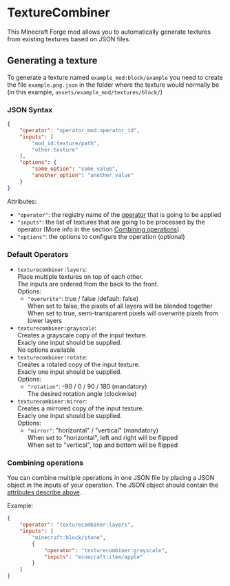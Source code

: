 # TextureCombiner

This Minecraft Forge mod allows you to automatically generate textures from existing textures based on JSON files.

## Generating a texture

To generate a texture named `example_mod:block/example` you need to create the file `example.png.json` in the folder where the texture would normally be (in this example, `assets/example_mod/textures/block/`)

### JSON Syntax

```json
{
	"operator": "operator_mod:operator_id",
	"inputs": [
		"mod_id:texture/path",
		"other:texture"
	],
	"options": {
		"some_option": "some_value",
		"another_option": "another_value"
	}
}
```

Attributes:

- `"operator"`: the registry name of the [operator](#default-operators) that is going to be applied
- `"inputs"`: the list of textures that are going to be processed by the operator (More info in the section [Combining operations](#combining-operations))
- `"options"`: the options to configure the operation (optional)

### Default Operators

- `texturecombiner:layers`:  
	Place multiple textures on top of each other.  
	The inputs are ordered from the back to the front.  
	Options:
	- `"overwrite"`: true / false (default: false)  
		When set to false, the pixels of all layers will be blended together  
		When set to true, semi-transparent pixels will overwrite pixels from lower layers
- `texturecombiner:grayscale`:  
	Creates a grayscale copy of the input texture.  
	Exacly one input should be supplied.  
	No options available
- `texturecombiner:rotate`:  
	Creates a rotated copy of the input texture.  
	Exacly one input should be supplied.  
	Options:
	- `"rotation"`: -90 / 0 / 90 / 180 (mandatory)  
		The desired rotation angle (clockwise)
- `texturecombiner:mirror`:  
	Creates a mirrored copy of the input texture.  
	Exacly one input should be supplied.  
	Options:
	- `"mirror"`: "horizontal" / "vertical" (mandatory)  
		When set to "horizontal", left and right will be flipped  
		When set to "vertical", top and bottom will be flipped

### Combining operations

You can combine multiple operations in one JSON file by placing a JSON object in the inputs of your operation. The JSON object should contain the [attributes describe above](#json-syntax).

Example:

```json
{
	"operator": "texturecombiner:layers",
	"inputs": [
		"minecraft:block/stone",
		{
			"operator": "texturecombiner:grayscale",
			"inputs": "minecraft:item/apple"
		}
	]
}
```